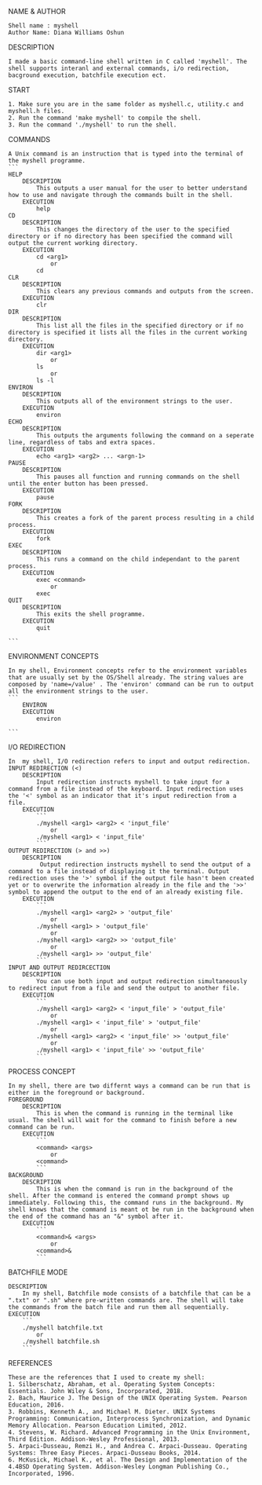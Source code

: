 NAME & AUTHOR

    Shell name : myshell 
    Author Name: Diana Williams Oshun
DESCRIPTION

    I made a basic command-line shell written in C called 'myshell'. The shell supports interanl and external commands, i/o redirection, bacground execution, batchfile execution ect.
START

    1. Make sure you are in the same folder as myshell.c, utility.c and myshell.h files.
    2. Run the command 'make myshell' to compile the shell.
    3. Run the command './myshell' to run the shell.
COMMANDS

    A Unix command is an instruction that is typed into the terminal of the myshell programme.
    ```
    HELP
        DESCRIPTION
            This outputs a user manual for the user to better understand how to use and navigate through the commands built in the shell.
        EXECUTION
            help
    CD
        DESCRIPTION
            This changes the directory of the user to the specified directory or if no directory has been specified the command will output the current working directory.
        EXECUTION
            cd <arg1>
                or
            cd
    CLR
        DESCRIPTION
            This clears any previous commands and outputs from the screen.
        EXECUTION
            clr
    DIR
        DESCRIPTION
            This list all the files in the specified directory or if no directory is specified it lists all the files in the current working directory.
        EXECUTION
            dir <arg1>
                or
            ls
                or
            ls -l
    ENVIRON
        DESCRIPTION
            This outputs all of the environment strings to the user.
        EXECUTION
            environ
    ECHO
        DESCRIPTION
            This outputs the arguments following the command on a seperate line, regardless of tabs and extra spaces.
        EXECUTION
            echo <arg1> <arg2> ... <argn-1>
    PAUSE
        DESCRIPTION
            This pauses all function and running commands on the shell until the enter button has been pressed.
        EXECUTION
            pause
    FORK
        DESCRIPTION
            This creates a fork of the parent process resulting in a child process.
        EXECUTION
            fork
    EXEC
        DESCRIPTION
            This runs a command on the child independant to the parent process.
        EXECUTION
            exec <command>
                or
            exec
    QUIT
        DESCRIPTION
            This exits the shell programme.
        EXECUTION
            quit

    ```
ENVIRONMENT CONCEPTS

    In my shell, Environment concepts refer to the environment variables that are usually set by the OS/Shell already. The string values are composed by 'name=/value' . The 'environ' command can be run to output all the environment strings to the user.
    ```
        ENVIRON
        EXECUTION
            environ

    ```

    
I/O REDIRECTION

    In  my shell, I/O redirection refers to input and output redirection.
    INPUT REDIRECTION (<)
        DESCRIPTION
            Input redirection instructs myshell to take input for a command from a file instead of the keyboard. Input redirection uses the '<' symbol as an indicator that it's input redirection from a file.
        EXECUTION
            ```
            ./myshell <arg1> <arg2> < 'input_file'
                or
            ./myshell <arg1> < 'input_file'
            ```
    OUTPUT REDIRECTION (> and >>)
        DESCRIPTION
             Output redirection instructs myshell to send the output of a command to a file instead of displaying it the terminal. Output redirection uses the '>' symbol if the output file hasn't been created yet or to overwrite the information already in the file and the '>>' symbol to append the output to the end of an already existing file.
        EXECUTION
            ```
            ./myshell <arg1> <arg2> > 'output_file'
                or
            ./myshell <arg1> > 'output_file'
                or
            ./myshell <arg1> <arg2> >> 'output_file'
                or
            ./myshell <arg1> >> 'output_file'
            ```
    INPUT AND OUTPUT REDIRCECTION
        DESCRIPTION
            You can use both input and output redirection simultaneously to redirect input from a file and send the output to another file.
        EXECUTION
            ```
            ./myshell <arg1> <arg2> < 'input_file' > 'output_file' 
                or
            ./myshell <arg1> < 'input_file' > 'output_file'
                or
            ./myshell <arg1> <arg2> < 'input_file' >> 'output_file'
                or
            ./myshell <arg1> < 'input_file' >> 'output_file'
            ```
PROCESS CONCEPT

    In my shell, there are two differnt ways a command can be run that is either in the foreground or background.
    FOREGROUND
        DESCRIPTION
            This is when the command is running in the terminal like usual. The shell will wait for the command to finish before a new command can be run.
        EXECUTION
            ```
            <command> <args>
                or
            <command>
            ```
    BACKGROUND
        DESCRIPTION
            This is when the command is run in the background of the shell. After the command is entered the command prompt shows up immediately. Following this, the command runs in the background. My shell knows that the command is meant ot be run in the background when the end of the command has an "&" symbol after it.
        EXECUTION
            ```
            <command>& <args>
                or
            <command>&
            ```
BATCHFILE MODE

    DESCRIPTION
        In my shell, Batchfile mode consists of a batchfile that can be a ".txt" or ".sh" where pre-written commands are. The shell will take the commands from the batch file and run them all sequentially.
    EXECUTION
        ```
        ./myshell batchfile.txt
            or
        ./myshell batchfile.sh
        ```
REFERENCES

    These are the references that I used to create my shell:
    1. Silberschatz, Abraham, et al. Operating System Concepts: Essentials. John Wiley & Sons, Incorporated, 2018.
    2. Bach, Maurice J. The Design of the UNIX Operating System. Pearson Education, 2016.
    3. Robbins, Kenneth A., and Michael M. Dieter. UNIX Systems Programming: Communication, Interprocess Synchronization, and Dynamic Memory Allocation. Pearson Education Limited, 2012.
    4. Stevens, W. Richard. Advanced Programming in the Unix Environment, Third Edition. Addison-Wesley Professional, 2013.
    5. Arpaci-Dusseau, Remzi H., and Andrea C. Arpaci-Dusseau. Operating Systems: Three Easy Pieces. Arpaci-Dusseau Books, 2014.
    6. McKusick, Michael K., et al. The Design and Implementation of the 4.4BSD Operating System. Addison-Wesley Longman Publishing Co.,        Incorporated, 1996.


<!-- My name is Diana Williams Oshun, my student number is 23101961. I acknowlege the DCU Academic 
Integrity Policy -->

